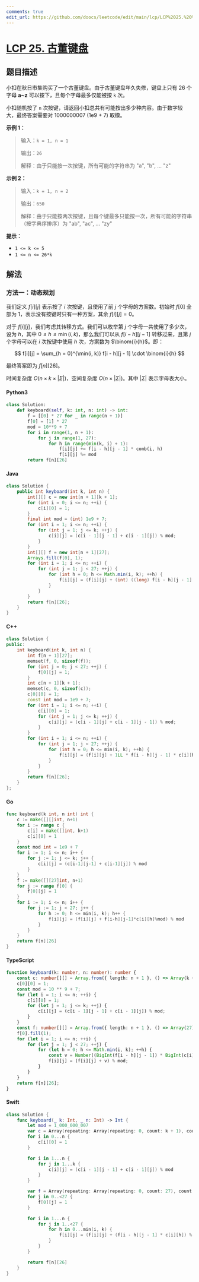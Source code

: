 ```yaml
---
comments: true
edit_url: https://github.com/doocs/leetcode/edit/main/lcp/LCP%2025.%20%E5%8F%A4%E8%91%A3%E9%94%AE%E7%9B%98/README.md
---
```


<!-- problem:start -->

# [LCP 25. 古董键盘](https://leetcode.cn/problems/Uh984O)

## 题目描述

<!-- description:start -->

小扣在秋日市集购买了一个古董键盘。由于古董键盘年久失修，键盘上只有 26 个字母 **a~z** 可以按下，且每个字母最多仅能被按 `k` 次。

小扣随机按了 `n` 次按键，请返回小扣总共有可能按出多少种内容。由于数字较大，最终答案需要对 1000000007 (1e9 + 7) 取模。

**示例 1：**

> 输入：`k = 1, n = 1`
>
> 输出：`26`
>
> 解释：由于只能按一次按键，所有可能的字符串为 "a", "b", ... "z"

**示例 2：**

> 输入：`k = 1, n = 2`
>
> 输出：`650`
>
> 解释：由于只能按两次按键，且每个键最多只能按一次，所有可能的字符串（按字典序排序）为 "ab", "ac", ... "zy"

**提示：**

-   `1 <= k <= 5`
-   `1 <= n <= 26*k`

<!-- description:end -->

## 解法

<!-- solution:start -->

### 方法一：动态规划

我们定义 $f[i][j]$ 表示按了 $i$ 次按键，且使用了前 $j$ 个字母的方案数。初始时 $f[0]$ 全部为 $1$，表示没有按键时只有一种方案，其余 $f[i][j] = 0$。

对于 $f[i][j]$，我们考虑其转移方式。我们可以枚举第 $j$ 个字母一共使用了多少次，设为 $h$，其中 $0 \leq h \leq \min(i, k)$，那么我们可以从 $f[i - h][j - 1]$ 转移过来，且第 $j$ 个字母可以在 $i$ 次按键中使用 $h$ 次，方案数为 $\binom{i}{h}$。即：

$$
f[i][j] = \sum_{h = 0}^{\min(i, k)} f[i - h][j - 1] \cdot \binom{i}{h}
$$

最终答案即为 $f[n][26]$。

时间复杂度 $O(n \times k \times |\Sigma|)$，空间复杂度 $O(n \times |\Sigma|)$。其中 $|\Sigma|$ 表示字母表大小。

<!-- tabs:start -->

#### Python3

```python
class Solution:
    def keyboard(self, k: int, n: int) -> int:
        f = [[0] * 27 for _ in range(n + 1)]
        f[0] = [1] * 27
        mod = 10**9 + 7
        for i in range(1, n + 1):
            for j in range(1, 27):
                for h in range(min(k, i) + 1):
                    f[i][j] += f[i - h][j - 1] * comb(i, h)
                    f[i][j] %= mod
        return f[n][26]
```

#### Java

```java
class Solution {
    public int keyboard(int k, int n) {
        int[][] c = new int[n + 1][k + 1];
        for (int i = 0; i <= n; ++i) {
            c[i][0] = 1;
        }
        final int mod = (int) 1e9 + 7;
        for (int i = 1; i <= n; ++i) {
            for (int j = 1; j <= k; ++j) {
                c[i][j] = (c[i - 1][j - 1] + c[i - 1][j]) % mod;
            }
        }
        int[][] f = new int[n + 1][27];
        Arrays.fill(f[0], 1);
        for (int i = 1; i <= n; ++i) {
            for (int j = 1; j < 27; ++j) {
                for (int h = 0; h <= Math.min(i, k); ++h) {
                    f[i][j] = (f[i][j] + (int) ((long) f[i - h][j - 1] * c[i][h] % mod)) % mod;
                }
            }
        }
        return f[n][26];
    }
}
```

#### C++

```cpp
class Solution {
public:
    int keyboard(int k, int n) {
        int f[n + 1][27];
        memset(f, 0, sizeof(f));
        for (int j = 0; j < 27; ++j) {
            f[0][j] = 1;
        }
        int c[n + 1][k + 1];
        memset(c, 0, sizeof(c));
        c[0][0] = 1;
        const int mod = 1e9 + 7;
        for (int i = 1; i <= n; ++i) {
            c[i][0] = 1;
            for (int j = 1; j <= k; ++j) {
                c[i][j] = (c[i - 1][j] + c[i - 1][j - 1]) % mod;
            }
        }
        for (int i = 1; i <= n; ++i) {
            for (int j = 1; j < 27; ++j) {
                for (int h = 0; h <= min(i, k); ++h) {
                    f[i][j] = (f[i][j] + 1LL * f[i - h][j - 1] * c[i][h] % mod) % mod;
                }
            }
        }
        return f[n][26];
    }
};
```

#### Go

```go
func keyboard(k int, n int) int {
	c := make([][]int, n+1)
	for i := range c {
		c[i] = make([]int, k+1)
		c[i][0] = 1
	}
	const mod int = 1e9 + 7
	for i := 1; i <= n; i++ {
		for j := 1; j <= k; j++ {
			c[i][j] = (c[i-1][j-1] + c[i-1][j]) % mod
		}
	}
	f := make([][27]int, n+1)
	for j := range f[0] {
		f[0][j] = 1
	}
	for i := 1; i <= n; i++ {
		for j := 1; j < 27; j++ {
			for h := 0; h <= min(i, k); h++ {
				f[i][j] = (f[i][j] + f[i-h][j-1]*c[i][h]%mod) % mod
			}
		}
	}
	return f[n][26]
}
```

#### TypeScript

```ts
function keyboard(k: number, n: number): number {
    const c: number[][] = Array.from({ length: n + 1 }, () => Array(k + 1).fill(0));
    c[0][0] = 1;
    const mod = 10 ** 9 + 7;
    for (let i = 1; i <= n; ++i) {
        c[i][0] = 1;
        for (let j = 1; j <= k; ++j) {
            c[i][j] = (c[i - 1][j - 1] + c[i - 1][j]) % mod;
        }
    }
    const f: number[][] = Array.from({ length: n + 1 }, () => Array(27).fill(0));
    f[0].fill(1);
    for (let i = 1; i <= n; ++i) {
        for (let j = 1; j < 27; ++j) {
            for (let h = 0; h <= Math.min(i, k); ++h) {
                const v = Number((BigInt(f[i - h][j - 1]) * BigInt(c[i][h])) % BigInt(mod));
                f[i][j] = (f[i][j] + v) % mod;
            }
        }
    }
    return f[n][26];
}
```

#### Swift

```swift
class Solution {
    func keyboard(_ k: Int, _ n: Int) -> Int {
        let mod = 1_000_000_007
        var c = Array(repeating: Array(repeating: 0, count: k + 1), count: n + 1)
        for i in 0...n {
            c[i][0] = 1
        }

        for i in 1...n {
            for j in 1...k {
                c[i][j] = (c[i - 1][j - 1] + c[i - 1][j]) % mod
            }
        }

        var f = Array(repeating: Array(repeating: 0, count: 27), count: n + 1)
        for j in 0..<27 {
            f[0][j] = 1
        }

        for i in 1...n {
            for j in 1..<27 {
                for h in 0...min(i, k) {
                    f[i][j] = (f[i][j] + (f[i - h][j - 1] * c[i][h]) % mod) % mod
                }
            }
        }

        return f[n][26]
    }
}
```

<!--- tabs:end -->

<!-- solution:end -->

<!-- problem:end -->
